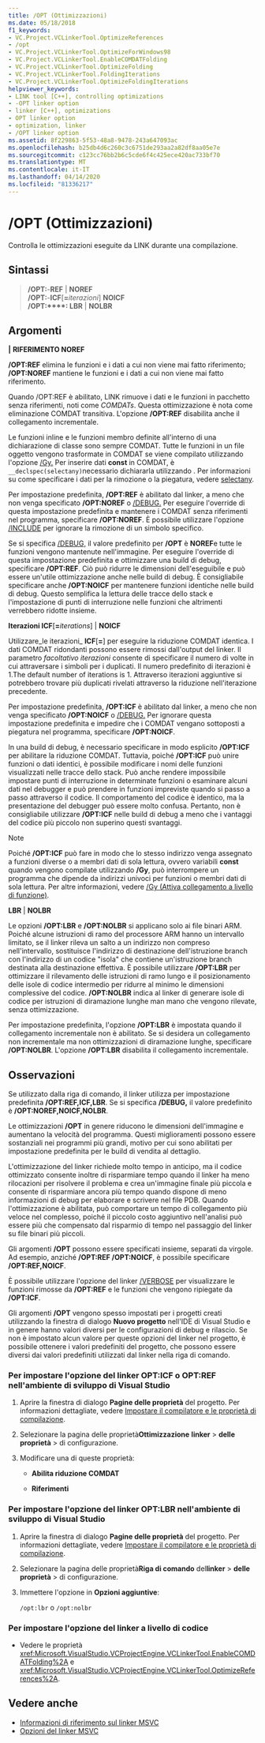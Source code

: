 ```yaml
---
title: /OPT (Ottimizzazioni)
ms.date: 05/18/2018
f1_keywords:
- VC.Project.VCLinkerTool.OptimizeReferences
- /opt
- VC.Project.VCLinkerTool.OptimizeForWindows98
- VC.Project.VCLinkerTool.EnableCOMDATFolding
- VC.Project.VCLinkerTool.OptimizeFolding
- VC.Project.VCLinkerTool.FoldingIterations
- VC.Project.VCLinkerTool.OptimizeFoldingIterations
helpviewer_keywords:
- LINK tool [C++], controlling optimizations
- -OPT linker option
- linker [C++], optimizations
- OPT linker option
- optimization, linker
- /OPT linker option
ms.assetid: 8f229863-5f53-48a8-9478-243a647093ac
ms.openlocfilehash: b25db4d6c260c3c6751de293aa2a82df8aa05e7e
ms.sourcegitcommit: c123cc76bb2b6c5cde6f4c425ece420ac733bf70
ms.translationtype: MT
ms.contentlocale: it-IT
ms.lasthandoff: 04/14/2020
ms.locfileid: "81336217"
---
```

# <a name="opt-optimizations"></a>/OPT (Ottimizzazioni)

Controlla le ottimizzazioni eseguite da LINK durante una compilazione.

## <a name="syntax"></a>Sintassi

> **/OPT:**-**REF** | **NOREF**<br/>
> **/OPT:**-**ICF**[**=**_iterazioni_] **NOICF**<br/>
> **/OPT:****: LBR** | **NOLBR**

## <a name="arguments"></a>Argomenti

**&#124;** **RIFERIMENTO NOREF**

**/OPT:REF** elimina le funzioni e i dati a cui non viene mai fatto riferimento; **/OPT:NOREF** mantiene le funzioni e i dati a cui non viene mai fatto riferimento.

Quando /OPT:REF è abilitato, LINK rimuove i dati e le funzioni in pacchetto senza riferimenti, noti come *COMDATs*. Questa ottimizzazione è nota come eliminazione COMDAT transitiva. L'opzione **/OPT:REF** disabilita anche il collegamento incrementale.

Le funzioni inline e le funzioni membro definite all'interno di una dichiarazione di classe sono sempre COMDAT. Tutte le funzioni in un file oggetto vengono trasformate in COMDAT se viene compilato utilizzando l'opzione [/Gy.](gy-enable-function-level-linking.md) Per inserire dati **const** in COMDAT, è `__declspec(selectany)`necessario dichiararla utilizzando . Per informazioni su come specificare i dati per la rimozione o la piegatura, vedere [selectany](../../cpp/selectany.md).

Per impostazione predefinita, **/OPT:REF** è abilitato dal linker, a meno che non venga specificato **/OPT:NOREF** o [/DEBUG.](debug-generate-debug-info.md) Per eseguire l'override di questa impostazione predefinita e mantenere i COMDAT senza riferimenti nel programma, specificare **/OPT:NOREF**. È possibile utilizzare l'opzione [/INCLUDE](include-force-symbol-references.md) per ignorare la rimozione di un simbolo specifico.

Se si specifica [/DEBUG,](debug-generate-debug-info.md) il valore predefinito per **/OPT** è **NOREF**e tutte le funzioni vengono mantenute nell'immagine. Per eseguire l'override di questa impostazione predefinita e ottimizzare una build di debug, specificare **/OPT:REF**. Ciò può ridurre le dimensioni dell'eseguibile e può essere un'utile ottimizzazione anche nelle build di debug. È consigliabile specificare anche **/OPT:NOICF** per mantenere funzioni identiche nelle build di debug. Questo semplifica la lettura delle tracce dello stack e l'impostazione di punti di interruzione nelle funzioni che altrimenti verrebbero ridotte insieme.

**Iterazioni ICF**\[**=**_iterations_] &#124; **NOICF**

Utilizzare_le iterazioni_ **ICF**\[**=**] per eseguire la riduzione COMDAT identica. I dati COMDAT ridondanti possono essere rimossi dall'output del linker. Il parametro *facoltativo iterazioni* consente di specificare il numero di volte in cui attraversare i simboli per i duplicati. Il numero predefinito di iterazioni è 1.The default number of iterations is 1. Attraverso iterazioni aggiuntive si potrebbero trovare più duplicati rivelati attraverso la riduzione nell'iterazione precedente.

Per impostazione predefinita, **/OPT:ICF** è abilitato dal linker, a meno che non venga specificato **/OPT:NOICF** o [/DEBUG.](debug-generate-debug-info.md) Per ignorare questa impostazione predefinita e impedire che i COMDAT vengano sottoposti a piegatura nel programma, specificare **/OPT:NOICF**.

In una build di debug, è necessario specificare in modo esplicito **/OPT:ICF** per abilitare la riduzione COMDAT. Tuttavia, poiché **/OPT:ICF** può unire funzioni o dati identici, è possibile modificare i nomi delle funzioni visualizzati nelle tracce dello stack. Può anche rendere impossibile impostare punti di interruzione in determinate funzioni o esaminare alcuni dati nel debugger e può prendere in funzioni impreviste quando si passo a passo attraverso il codice. Il comportamento del codice è identico, ma la presentazione del debugger può essere molto confusa. Pertanto, non è consigliabile utilizzare **/OPT:ICF** nelle build di debug a meno che i vantaggi del codice più piccolo non superino questi svantaggi.

> [!NOTE]
> Poiché **/OPT:ICF** può fare in modo che lo stesso indirizzo venga assegnato a funzioni diverse o a membri dati di sola lettura, ovvero variabili **const** quando vengono compilate utilizzando **/Gy**, può interrompere un programma che dipende da indirizzi univoci per funzioni o membri dati di sola lettura. Per altre informazioni, vedere [/Gy (Attiva collegamento a livello di funzione)](gy-enable-function-level-linking.md).

**LBR** &#124; **NOLBR**

Le opzioni **/OPT:LBR** e **/OPT:NOLBR** si applicano solo ai file binari ARM. Poiché alcune istruzioni di ramo del processore ARM hanno un intervallo limitato, se il linker rileva un salto a un indirizzo non compreso nell'intervallo, sostituisce l'indirizzo di destinazione dell'istruzione branch con l'indirizzo di un codice "isola" che contiene un'istruzione branch destinata alla destinazione effettiva. È possibile utilizzare **/OPT:LBR** per ottimizzare il rilevamento delle istruzioni di ramo lungo e il posizionamento delle isole di codice intermedio per ridurre al minimo le dimensioni complessive del codice. **/OPT:NOLBR** indica al linker di generare isole di codice per istruzioni di diramazione lunghe man mano che vengono rilevate, senza ottimizzazione.

Per impostazione predefinita, l'opzione **/OPT:LBR** è impostata quando il collegamento incrementale non è abilitato. Se si desidera un collegamento non incrementale ma non ottimizzazioni di diramazione lunghe, specificare **/OPT:NOLBR**. L'opzione **/OPT:LBR** disabilita il collegamento incrementale.

## <a name="remarks"></a>Osservazioni

Se utilizzato dalla riga di comando, il linker utilizza per impostazione predefinita **/OPT:REF,ICF,LBR**. Se si specifica **/DEBUG,** il valore predefinito è **/OPT:NOREF,NOICF,NOLBR**.

Le ottimizzazioni **/OPT** in genere riducono le dimensioni dell'immagine e aumentano la velocità del programma. Questi miglioramenti possono essere sostanziali nei programmi più grandi, motivo per cui sono abilitati per impostazione predefinita per le build di vendita al dettaglio.

L'ottimizzazione del linker richiede molto tempo in anticipo, ma il codice ottimizzato consente inoltre di risparmiare tempo quando il linker ha meno rilocazioni per risolvere il problema e crea un'immagine finale più piccola e consente di risparmiare ancora più tempo quando dispone di meno informazioni di debug per elaborare e scrivere nel file PDB. Quando l'ottimizzazione è abilitata, può comportare un tempo di collegamento più veloce nel complesso, poiché il piccolo costo aggiuntivo nell'analisi può essere più che compensato dal risparmio di tempo nel passaggio del linker su file binari più piccoli.

Gli argomenti **/OPT** possono essere specificati insieme, separati da virgole. Ad esempio, anziché **/OPT:REF /OPT:NOICF**, è possibile specificare **/OPT:REF,NOICF**.

È possibile utilizzare l'opzione del linker [/VERBOSE](verbose-print-progress-messages.md) per visualizzare le funzioni rimosse da **/OPT:REF** e le funzioni che vengono ripiegate da **/OPT:ICF**.

Gli argomenti **/OPT** vengono spesso impostati per i progetti creati utilizzando la finestra di dialogo **Nuovo progetto** nell'IDE di Visual Studio e in genere hanno valori diversi per le configurazioni di debug e rilascio. Se non è impostato alcun valore per queste opzioni del linker nel progetto, è possibile ottenere i valori predefiniti del progetto, che possono essere diversi dai valori predefiniti utilizzati dal linker nella riga di comando.

### <a name="to-set-the-opticf-or-optref-linker-option-in-the-visual-studio-development-environment"></a>Per impostare l'opzione del linker OPT:ICF o OPT:REF nell'ambiente di sviluppo di Visual Studio

1. Aprire la finestra di dialogo **Pagine delle proprietà** del progetto. Per informazioni dettagliate, vedere [Impostare il compilatore e le proprietà di compilazione](../working-with-project-properties.md).

1. Selezionare la pagina delle proprietà**Ottimizzazione** **linker** >  **delle proprietà** > di configurazione.

1. Modificare una di queste proprietà:

   - **Abilita riduzione COMDAT**

   - **Riferimenti**

### <a name="to-set-the-optlbr-linker-option-in-the-visual-studio-development-environment"></a>Per impostare l'opzione del linker OPT:LBR nell'ambiente di sviluppo di Visual Studio

1. Aprire la finestra di dialogo **Pagine delle proprietà** del progetto. Per informazioni dettagliate, vedere [Impostare il compilatore e le proprietà di compilazione](../working-with-project-properties.md).

1. Selezionare la pagina delle proprietà**Riga di comando** del**linker** >  **delle proprietà** > di configurazione.

1. Immettere l'opzione in **Opzioni aggiuntive**:

   `/opt:lbr` o `/opt:nolbr`

### <a name="to-set-this-linker-option-programmatically"></a>Per impostare l'opzione del linker a livello di codice

- Vedere le proprietà <xref:Microsoft.VisualStudio.VCProjectEngine.VCLinkerTool.EnableCOMDATFolding%2A> e <xref:Microsoft.VisualStudio.VCProjectEngine.VCLinkerTool.OptimizeReferences%2A>.

## <a name="see-also"></a>Vedere anche

- [Informazioni di riferimento sul linker MSVC](linking.md)
- [Opzioni del linker MSVC](linker-options.md)
